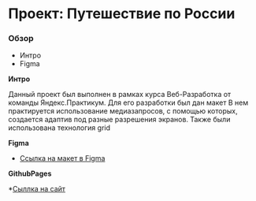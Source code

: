 # Проект: Путешествие по России

### Обзор
* Интро
* Figma

**Интро**

Данный проект был выполнен в рамках курса Веб-Разработка от команды Яндекс.Практикум. Для его разработки был дан макет В нем практируется использование медиазапросов, с помощью которых, создается адаптив под разные разрешения экранов. Также были использована технология grid

**Figma**

* [Ссылка на макет в Figma](https://www.figma.com/file/5S2WSbEFL6awjVWJ0NWL8Q/Sprint-3_-Russia-_-desktop-mobile?node-id=28503%3A0)

**GithubPages**

*[Сыллка на сайт](https://arthur-devionfox.github.io/russian-travel/)
